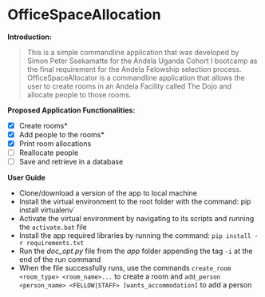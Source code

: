 # OfficeSpaceAllocation
**Introduction:**
> This is a simple commandline application that was developed by Simon Peter Ssekamatte for the Andela Uganda Cohort I bootcamp as the final requirement for the Andela Felowship selection process. OfficeSpaceAllocator is a commandline application that allows the user to create rooms in an Andela Facility called The Dojo and allocate people to those rooms.

**Proposed Application Functionalities:**
- [x] Create rooms*
- [x] Add people to the rooms*
- [x] Print room allocations
- [ ] Reallocate people
- [ ] Save and retrieve in a database

**User Guide**
- Clone/download a version of the app to local machine
- Install the virtual environment to the root folder with the command: pip install virtualenv`
- Activate the virtual environment by navigating to its scripts and running the `activate.bat` file
- Install the app required libraries by running the command: `pip install -r requirements.txt`
- Run the *doc_opt.py* file from the *app* folder appending the tag `-i` at the end of the run command
- When the file successfully runs, use the commands `create_room <room_type> <room_name>...` to create a room and `add_person <person_name> <FELLOW|STAFF> [wants_accommodation]` to add a person
